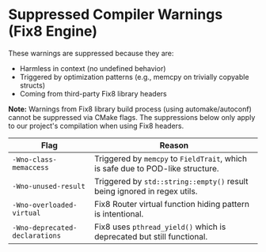 # Suppressed Compiler Warnings (Fix8 Engine)

These warnings are suppressed because they are:
- Harmless in context (no undefined behavior)
- Triggered by optimization patterns (e.g., memcpy on trivially copyable structs)
- Coming from third-party Fix8 library headers

**Note:** Warnings from Fix8 library build process (using automake/autoconf) cannot be suppressed 
via CMake flags. The suppressions below only apply to our project's compilation when using Fix8 headers.

| Flag | Reason |
|------|--------|
| `-Wno-class-memaccess` | Triggered by `memcpy` to `FieldTrait`, which is safe due to POD-like structure. |
| `-Wno-unused-result`   | Triggered by `std::string::empty()` result being ignored in regex utils. |
| `-Wno-overloaded-virtual` | Fix8 Router virtual function hiding pattern is intentional. |
| `-Wno-deprecated-declarations` | Fix8 uses `pthread_yield()` which is deprecated but still functional. |

